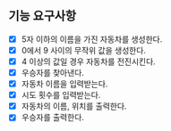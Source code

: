 ## 기능 요구사항

- [x] 5자 이하의 이름을 가진 자동차를 생성한다.
- [x] 0에서 9 사이의 무작위 값을 생성한다.
- [x] 4 이상의 값일 경우 자동차를 전진시킨다.
- [x] 우승자를 찾아낸다.
- [x] 자동차 이름을 입력받는다.
- [x] 시도 횟수를 입력받는다.
- [x] 자동차의 이름, 위치를 출력한다.
- [x] 우승자를 출력한다.